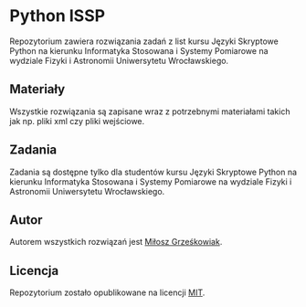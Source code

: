 # Python ISSP
Repozytorium zawiera rozwiązania zadań z list kursu Języki Skryptowe Python na kierunku Informatyka Stosowana i Systemy Pomiarowe na wydziale Fizyki i Astronomii Uniwersytetu Wrocławskiego.

## Materiały
Wszystkie rozwiązania są zapisane wraz z potrzebnymi materiałami takich jak np. pliki xml czy pliki wejściowe.

## Zadania
Zadania są dostępne tylko dla studentów kursu Języki Skryptowe Python na kierunku Informatyka Stosowana i Systemy Pomiarowe na wydziale Fizyki i Astronomii Uniwersytetu Wrocławskiego.

## Autor
Autorem wszystkich rozwiązań jest [Miłosz Grześkowiak](https://github.com/milosz0542).

## Licencja
Repozytorium zostało opublikowane na licencji [MIT](https://opensource.org/licenses/MIT).
